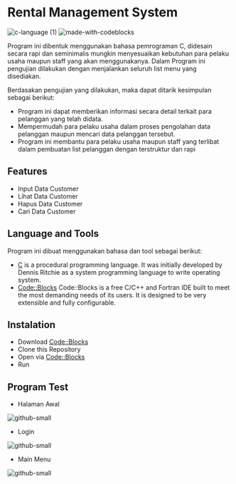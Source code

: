 # Rental Management System
![c-language (1)](https://user-images.githubusercontent.com/88796834/199090603-596fb59e-423e-4192-9bad-2c512c24c318.svg)
![made-with-codeblocks](https://user-images.githubusercontent.com/88796834/199090161-ad124a3f-ace6-4d36-9ca8-280ac5ef04c8.svg)

Program ini dibentuk menggunakan bahasa pemrograman C, didesain secara rapi dan seminimalis mungkin menyesuaikan kebutuhan para pelaku usaha maupun staff yang akan menggunakanya. Dalam Program ini pengujian dilakukan dengan menjalankan seluruh list menu yang disediakan.

Berdasakan pengujian yang dilakukan, maka dapat ditarik kesimpulan sebagai berikut:

- Program ini dapat memberikan informasi secara detail terkait para pelanggan yang telah didata.
- Mempermudah para pelaku usaha dalam proses pengolahan data pelanggan maupun mencari data pelanggan tersebut.
- Program ini membantu para pelaku usaha maupun staff yang terlibat dalam pembuatan list pelanggan dengan terstruktur dan rapi

## Features

- Input Data Customer
- Lihat Data Customer
- Hapus Data Customer
- Cari Data Customer

## Language and Tools

Program ini dibuat menggunakan bahasa dan tool sebagai berikut:

- [C](https://www.geeksforgeeks.org/c-programming-language/) is a procedural programming language. It was initially developed by Dennis Ritchie as a system programming language to write operating system.
- [Code::Blocks](https://www.codeblocks.org/)
Code::Blocks is a free C/C++ and Fortran IDE built to meet the most demanding needs of its users. It is designed to be very extensible and fully configurable.

## Instalation
- Download [Code::Blocks](https://www.codeblocks.org/)
- Clone this Repository
- Open via [Code::Blocks](https://www.codeblocks.org/)
- Run

## Program Test
- Halaman Awal

![github-small](https://user-images.githubusercontent.com/88796834/199078084-b25e6d2d-39bd-4886-9c0f-dbc53f50c753.png)
- Login

![github-small](https://user-images.githubusercontent.com/88796834/199078609-286b0801-1347-4627-8f7e-24401452fcb4.png)
- Main Menu

![github-small](https://user-images.githubusercontent.com/88796834/199078701-ded9ed2d-c56a-42e7-8648-36bdd8bb7e2e.png)


